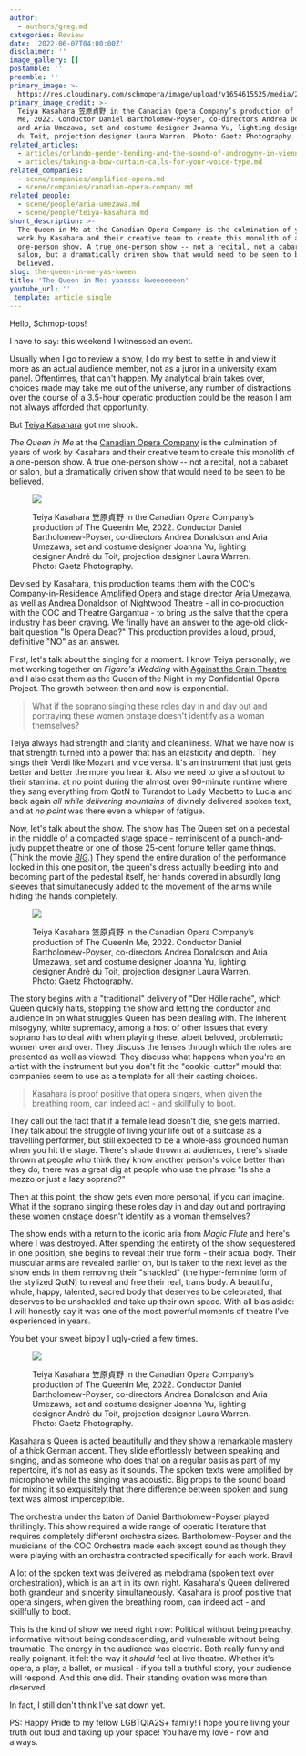 ```yaml
---
author:
  - authors/greg.md
categories: Review
date: '2022-06-07T04:00:00Z'
disclaimer: ''
image_gallery: []
postamble: ''
preamble: ''
primary_image: >-
  https://res.cloudinary.com/schmopera/image/upload/v1654615525/media/2022/06/sqCOC_Queen_DSC_4323_s9bz5v.jpg
primary_image_credit: >-
  Teiya Kasahara 笠原貞野 in the Canadian Opera Company’s production of The QueenIn
  Me, 2022. Conductor Daniel Bartholomew-Poyser, co-directors Andrea Donaldson
  and Aria Umezawa, set and costume designer Joanna Yu, lighting designer André
  du Toit, projection designer Laura Warren. Photo: Gaetz Photography.
related_articles:
  - articles/orlando-gender-bending-and-the-sound-of-androgyny-in-vienna.md
  - articles/taking-a-bow-curtain-calls-for-your-voice-type.md
related_companies:
  - scene/companies/amplified-opera.md
  - scene/companies/canadian-opera-company.md
related_people:
  - scene/people/aria-umezawa.md
  - scene/people/teiya-kasahara.md
short_description: >-
  The Queen in Me at the Canadian Opera Company is the culmination of years of
  work by Kasahara and their creative team to create this monolith of a
  one-person show. A true one-person show -- not a recital, not a cabaret or
  salon, but a dramatically driven show that would need to be seen to be
  believed. 
slug: the-queen-in-me-yas-kween
title: 'The Queen in Me: yaassss kweeeeeeen'
youtube_url: ''
_template: article_single
---
```


Hello, Schmop-tops!

I have to say: this weekend I witnessed an event.

Usually when I go to review a show, I do my best to settle in and view it more as an actual audience member, not as a juror in a university exam panel. Oftentimes, that can't happen. My analytical brain takes over, choices made may take me out of the universe, any number of distractions over the course of a 3.5-hour operatic production could be the reason I am not always afforded that opportunity.

But [Teiya Kasahara](/scene/people/teiya-kasahara/) got me shook.

_The Queen in Me_ at the [Canadian Opera Company](/scene/companies/canadian-opera-company/) is the culmination of years of work by Kasahara and their creative team to create this monolith of a one-person show. A true one-person show -- not a recital, not a cabaret or salon, but a dramatically driven show that would need to be seen to be believed.

<figure data-type="image">

![](https://res.cloudinary.com/schmopera/image/upload/v1654615616/media/2022/06/COC_Queen_15_qvawex.jpg)

<figcaption>Teiya Kasahara 笠原貞野 in the Canadian Opera Company’s production of The QueenIn Me, 2022. Conductor Daniel Bartholomew-Poyser, co-directors Andrea Donaldson and Aria Umezawa, set and costume designer Joanna Yu, lighting designer André du Toit, projection designer Laura Warren. Photo: Gaetz Photography.</figcaption>

</figure>

Devised by Kasahara, this production teams them with the COC's Company-in-Residence [Amplified Opera](/scene/companies/amplified-opera/) and stage director [Aria Umezawa](/scene/people/aria-umezawa/), as well as Andrea Donaldson of Nightwood Theatre - all in co-production with the COC and Theatre Gargantua - to bring us the salve that the opera industry has been craving. We finally have an answer to the age-old click-bait question "Is Opera Dead?" This production provides a loud, proud, definitive "NO" as an answer.

First, let's talk about the singing for a moment. I know Teiya personally; we met working together on _Figaro's Wedding_ with [Against the Grain Theatre](/scene/companies/against-the-grain-theatre/) and I also cast them as the Queen of the Night in my Confidential Opera Project. The growth between then and now is exponential.

> What if the soprano singing these roles day in and day out and portraying these women onstage doesn't identify as a woman themselves?

Teiya always had strength and clarity and cleanliness. What we have now is that strength turned into a power that has an elasticity and depth. They sings their Verdi like Mozart and vice versa. It's an instrument that just gets better and better the more you hear it. Also we need to give a shoutout to their stamina: at no point during the almost over 90-minute runtime where they sang everything from QotN to Turandot to Lady Macbetto to Lucia and back again _all while delivering mountains_ of divinely delivered spoken text, and at _no point_ was there even a whisper of fatigue.

Now, let's talk about the show. The show has The Queen set on a pedestal in the middle of a compacted stage space - reminiscent of a punch-and-judy puppet theatre or one of those 25-cent fortune teller game things. (Think the movie [_BIG_](https://youtu.be/Q6RK4479XD8)_._) They spend the entire duration of the performance locked in this one position, the queen's dress actually bleeding into and becoming part of the pedestal itself, her hands covered in absurdly long sleeves that simultaneously added to the movement of the arms while hiding the hands completely.

<figure data-type="image">

![](https://res.cloudinary.com/schmopera/image/upload/v1654615630/media/2022/06/COC_Queen_25_h2qcks.jpg)

<figcaption>Teiya Kasahara 笠原貞野 in the Canadian Opera Company’s production of The QueenIn Me, 2022. Conductor Daniel Bartholomew-Poyser, co-directors Andrea Donaldson and Aria Umezawa, set and costume designer Joanna Yu, lighting designer André du Toit, projection designer Laura Warren. Photo: Gaetz Photography.</figcaption>

</figure>

The story begins with a "traditional" delivery of "Der Hölle rache", which Queen quickly halts, stopping the show and letting the conductor and audience in on what struggles Queen has been dealing with. The inherent misogyny, white supremacy, among a host of other issues that every soprano has to deal with when playing these, albeit beloved, problematic women over and over. They discuss the lenses through which the roles are presented as well as viewed. They discuss what happens when you're an artist with the instrument but you don't fit the "cookie-cutter" mould that companies seem to use as a template for all their casting choices.

>  Kasahara is proof positive that opera singers, when given the breathing room, can indeed act - and skillfully to boot.

They call out the fact that if a female lead doesn't die, she gets married. They talk about the struggle of living your life out of a suitcase as a travelling performer, but still expected to be a whole-ass grounded human when you hit the stage. There's shade thrown at audiences, there's shade thrown at people who think they know another person's voice better than they do; there was a great dig at people who use the phrase "Is she a mezzo or just a lazy soprano?"

Then at this point, the show gets even more personal, if you can imagine. What if the soprano singing these roles day in and day out and portraying these women onstage doesn't identify as a woman themselves?

The show ends with a return to the iconic aria from _Magic Flute_ and here's where I was destroyed. After spending the entirety of the show sequestered in one position, she begins to reveal their true form - their actual body. Their muscular arms are revealed earlier on, but is taken to the next level as the show ends in them removing their "shackled" (the hyper-feminine form of the stylized QotN) to reveal and free their real, trans body. A beautiful, whole, happy, talented, sacred body that deserves to be celebrated, that deserves to be unshackled and take up their own space. With all bias aside: I will honestly say it was one of the most powerful moments of theatre I've experienced in years.

You bet your sweet bippy I ugly-cried a few times.

<figure data-type="image">

![](https://res.cloudinary.com/schmopera/image/upload/v1654615643/media/2022/06/COC_Queen_DSC_4175_nh03xg.jpg)

<figcaption>Teiya Kasahara 笠原貞野 in the Canadian Opera Company’s production of The QueenIn Me, 2022. Conductor Daniel Bartholomew-Poyser, co-directors Andrea Donaldson and Aria Umezawa, set and costume designer Joanna Yu, lighting designer André du Toit, projection designer Laura Warren. Photo: Gaetz Photography.</figcaption>

</figure>

Kasahara's Queen is acted beautifully and they show a remarkable mastery of a thick German accent. They slide effortlessly between speaking and singing, and as someone who does that on a regular basis as part of my repertoire, it's not as easy as it sounds. The spoken texts were amplified by microphone while the singing was acoustic. Big props to the sound board for mixing it so exquisitely that there difference between spoken and sung text was almost imperceptible.

The orchestra under the baton of Daniel Bartholomew-Poyser played thrillingly. This show required a wide range of operatic literature that requires completely different orchestra sizes. Bartholomew-Poyser and the musicians of the COC Orchestra made each except sound as though they were playing with an orchestra contracted specifically for each work. Bravi!

A lot of the spoken text was delivered as melodrama (spoken text over orchestration), which is an art in its own right. Kasahara's Queen delivered both grandeur and sincerity simultaneously. Kasahara is proof positive that opera singers, when given the breathing room, can indeed act - and skillfully to boot.

This is the kind of show we need right now: Political without being preachy, informative without being condescending, and vulnerable without being traumatic. The energy in the audience was electric. Both really funny and really poignant, it felt the way it _should_ feel at live theatre. Whether it's opera, a play, a ballet, or musical - if you tell a truthful story, your audience will respond. And this one did. Their standing ovation was more than deserved.

In fact, I still don't think I've sat down yet.

PS: Happy Pride to my fellow LGBTQIA2S+ family! I hope you're living your truth out loud and taking up your space! You have my love - now and always.
